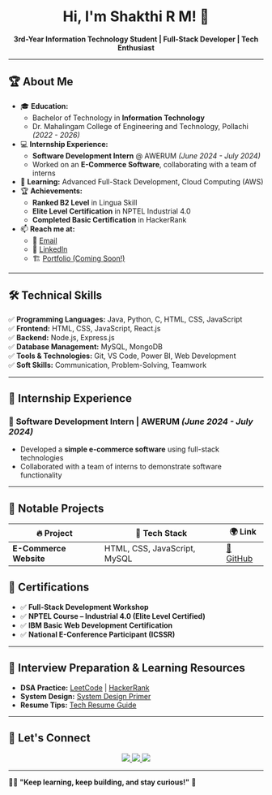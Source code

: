 <!-- Profile Header -->
<h1 align="center">Hi, I'm Shakthi R M! 👋</h1>
<p align="center">
  <b>3rd-Year Information Technology Student | Full-Stack Developer | Tech Enthusiast</b>
</p>

---

## 🏆 **About Me**
- 🎓 **Education:**  
  - Bachelor of Technology in **Information Technology**  
  - Dr. Mahalingam College of Engineering and Technology, Pollachi *(2022 - 2026)*  
- 💻 **Internship Experience:**  
  - **Software Development Intern** @ AWERUM *(June 2024 - July 2024)*  
  - Worked on an **E-Commerce Software**, collaborating with a team of interns  
- 🌱 **Learning:** Advanced Full-Stack Development, Cloud Computing (AWS)  
- 🏆 **Achievements:**  
  - **Ranked B2 Level** in Lingua Skill  
  - **Elite Level Certification** in NPTEL Industrial 4.0  
  - **Completed Basic Certification** in HackerRank  
- 📫 **Reach me at:**  
  - 📩 [Email](mailto:shakthirameshkumar5@gmail.com)  
  - 🔗 [LinkedIn](https://www.linkedin.com/in/shakthi-ramesh-kumar-37a802257)  
  - 🏗 [Portfolio (Coming Soon!)](#)  

---

## 🛠 **Technical Skills**
✅ **Programming Languages:** Java, Python, C, HTML, CSS, JavaScript  
✅ **Frontend:** HTML, CSS, JavaScript, React.js  
✅ **Backend:** Node.js, Express.js  
✅ **Database Management:** MySQL, MongoDB  
✅ **Tools & Technologies:** Git, VS Code, Power BI, Web Development  
✅ **Soft Skills:** Communication, Problem-Solving, Teamwork  

---

## 💼 **Internship Experience**
### 🔹 **Software Development Intern | AWERUM** *(June 2024 - July 2024)*
- Developed a **simple e-commerce software** using full-stack technologies  
- Collaborated with a team of interns to demonstrate software functionality  

---

## 📂 **Notable Projects**
| 🔥 Project | 🚀 Tech Stack | 🌍 Link |
|------------|-------------|---------|
| **E-Commerce Website** | HTML, CSS, JavaScript, MySQL | [🔗 GitHub](#) |

## 🏅 **Certifications**
- ✅ **Full-Stack Development Workshop**  
- ✅ **NPTEL Course – Industrial 4.0 (Elite Level Certified)**  
- ✅ **IBM Basic Web Development Certification**  
- ✅ **National E-Conference Participant (ICSSR)**  

---

## 🎯 **Interview Preparation & Learning Resources**
- **DSA Practice:** [LeetCode](https://leetcode.com/your-profile) | [HackerRank](https://www.hackerrank.com/your-profile)  
- **System Design:** [System Design Primer](https://github.com/donnemartin/system-design-primer)  
- **Resume Tips:** [Tech Resume Guide](https://www.freecodecamp.org/news/how-to-write-a-great-tech-resume/)  

---

## 🔗 **Let's Connect**
<p align="center">
  <a href="https://linkedin.com/in/shakthi-ramesh-kumar-37a802257">
    <img src="https://img.shields.io/badge/-LinkedIn-0077B5?style=for-the-badge&logo=linkedin&logoColor=white" />
  </a>
  <a href="mailto:shakthirameshkumar5@gmail.com">
    <img src="https://img.shields.io/badge/-Email-D14836?style=for-the-badge&logo=gmail&logoColor=white" />
  </a>
  <a href="https://github.com/shakthi12-rm">
    <img src="https://img.shields.io/badge/-GitHub-181717?style=for-the-badge&logo=github&logoColor=white" />
  </a>
</p>

---

👨‍💻 **"Keep learning, keep building, and stay curious!"** 🚀

